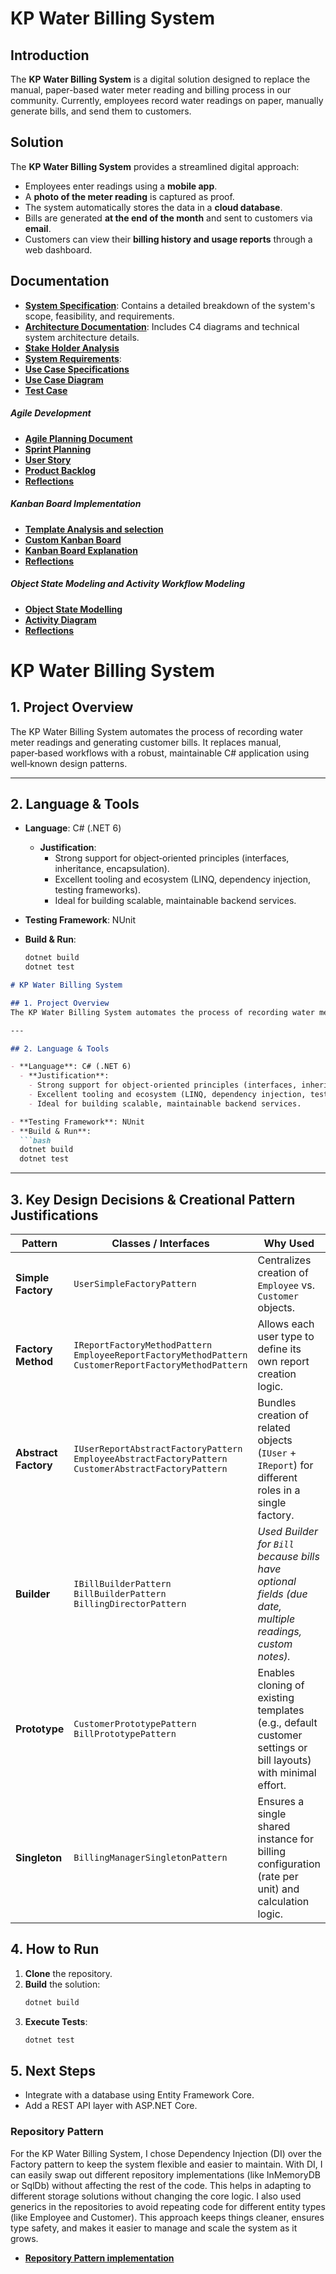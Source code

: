 # KP Water Billing System

## Introduction
The **KP Water Billing System** is a digital solution designed to replace the manual, paper-based water meter reading and billing process in our community. Currently, employees record water readings on paper, manually generate bills, and send them to customers. 

## Solution
The **KP Water Billing System** provides a streamlined digital approach:
- Employees enter readings using a **mobile app**.
- A **photo of the meter reading** is captured as proof.
- The system automatically stores the data in a **cloud database**.
- Bills are generated **at the end of the month** and sent to customers via **email**.
- Customers can view their **billing history and usage reports** through a web dashboard.

## Documentation
- **[System Specification](SPECIFICATION.md)**: Contains a detailed breakdown of the system's scope, feasibility, and requirements.
- **[Architecture Documentation](ARCHITECTURE.md)**: Includes C4 diagrams and technical system architecture details.
- **[Stake Holder Analysis](StakeholderAnalysisTable.md)**
- **[System Requirements](SystemRequirementsDocument.md)**:
- **[Use Case Specifications](UseCaseSpecifications.md)**
- **[Use Case Diagram](UseCase.md)**
- **[Test Case](TestCaseDevelopment.md)**

##### Agile Development
- **[Agile Planning Document](AgilePlanningDocument.md)**
- **[Sprint Planning](SprintPlanning.md)**
- **[User Story](UserStory.md)**
- **[Product Backlog](backlog.md)**
- **[Reflections](AgileReflection.md)**

##### Kanban Board Implementation
- **[Template Analysis and selection](template_analysis.md)**
- **[Custom Kanban Board](CustomKanbanBoardCreation.md)**
- **[Kanban Board Explanation](kanban_explanation.md)**
- **[Reflections](kanban_reflection.md)**

##### Object State Modeling and Activity Workflow Modeling
- **[Object State Modelling](ObjectStateModelling.md)**
- **[Activity Diagram](ActivityDiagram.md)**
- **[Reflections](ObjectModellingReflection.md)**



# KP Water Billing System

## 1. Project Overview  
The KP Water Billing System automates the process of recording water meter readings and generating customer bills. It replaces manual, paper‑based workflows with a robust, maintainable C# application using well‑known design patterns.

---

## 2. Language & Tools

- **Language**: C# (.NET 6)  
  - **Justification**:  
    - Strong support for object‑oriented principles (interfaces, inheritance, encapsulation).  
    - Excellent tooling and ecosystem (LINQ, dependency injection, testing frameworks).  
    - Ideal for building scalable, maintainable backend services.

- **Testing Framework**: NUnit  
- **Build & Run**:  
  ```bash
  dotnet build
  dotnet test

  
```markdown
# KP Water Billing System

## 1. Project Overview  
The KP Water Billing System automates the process of recording water meter readings and generating customer bills. It replaces manual, paper‑based workflows with a robust, maintainable C# application using well‑known design patterns.

---

## 2. Language & Tools

- **Language**: C# (.NET 6)  
  - **Justification**:  
    - Strong support for object‑oriented principles (interfaces, inheritance, encapsulation).  
    - Excellent tooling and ecosystem (LINQ, dependency injection, testing frameworks).  
    - Ideal for building scalable, maintainable backend services.

- **Testing Framework**: NUnit  
- **Build & Run**:  
  ```bash
  dotnet build
  dotnet test
  ```

---

## 3. Key Design Decisions & Creational Pattern Justifications

| Pattern            | Classes / Interfaces                              | Why Used                                                                                               |
|--------------------|----------------------------------------------------|--------------------------------------------------------------------------------------------------------|
| **Simple Factory** | `UserSimpleFactoryPattern`                         | Centralizes creation of `Employee` vs. `Customer` objects.                                              |
| **Factory Method** | `IReportFactoryMethodPattern`<br>`EmployeeReportFactoryMethodPattern`<br>`CustomerReportFactoryMethodPattern` | Allows each user type to define its own report creation logic.                                         |
| **Abstract Factory** | `IUserReportAbstractFactoryPattern`<br>`EmployeeAbstractFactoryPattern`<br>`CustomerAbstractFactoryPattern` | Bundles creation of related objects (`IUser` + `IReport`) for different roles in a single factory.    |
| **Builder**        | `IBillBuilderPattern`<br>`BillBuilderPattern`<br>`BillingDirectorPattern` | *Used Builder for `Bill` because bills have optional fields (due date, multiple readings, custom notes).* |
| **Prototype**      | `CustomerPrototypePattern`<br>`BillPrototypePattern` | Enables cloning of existing templates (e.g., default customer settings or bill layouts) with minimal effort. |
| **Singleton**      | `BillingManagerSingletonPattern`                   | Ensures a single shared instance for billing configuration (rate per unit) and calculation logic.      |


## 4. How to Run

1. **Clone** the repository.  
2. **Build** the solution:  
   ```bash
   dotnet build
   ```  
3. **Execute Tests**:  
   ```bash
   dotnet test
   ```  
## 5. Next Steps

- Integrate with a database using Entity Framework Core.  
- Add a REST API layer with ASP.NET Core.  

### Repository Pattern

For the KP Water Billing System, I chose Dependency Injection (DI) over the Factory pattern to keep the system flexible and easier to maintain. With DI, I can easily swap out different repository implementations (like InMemoryDB or SqlDb) without affecting the rest of the code. This helps in adapting to different storage solutions without changing the core logic. I also used generics in the repositories to avoid repeating code for different entity types (like Employee and Customer). This approach keeps things cleaner, ensures type safety, and makes it easier to manage and scale the system as it grows.

- **[Repository Pattern implementation](App/KpWaterBillingSystem/KpWaterBillingSystem/src/Repository/)**